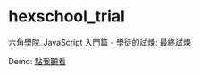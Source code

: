 # hexschool_trial
六角學院_JavaScript 入門篇 - 學徒的試煉: 最終試煉

Demo: [點我觀看](https://northahuang.github.io/hexschool_trial/tour.html)
